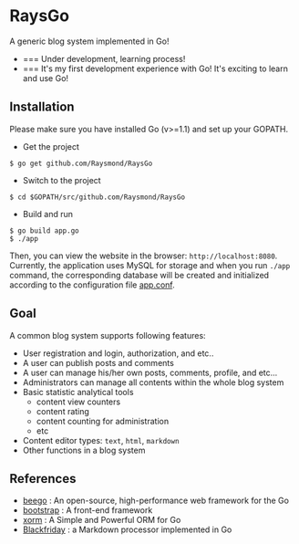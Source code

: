 RaysGo
======

A  generic blog system implemented in Go!

* === Under development, learning process!
* === It's my first development experience with Go! It's exciting to learn and use Go!

## Installation
Please make sure you have installed Go (v>=1.1) and set up your GOPATH.
* Get the project
```
$ go get github.com/Raysmond/RaysGo
```

* Switch to the project
```
$ cd $GOPATH/src/github.com/Raysmond/RaysGo
```

* Build and run
```
$ go build app.go 
$ ./app
```
Then, you can view the website in the browser: `http://localhost:8080`. Currently, the application uses MySQL for storage and when you run `./app` command, the corresponding database will be created and initialized according to the configuration file [app.conf](https://github.com/Raysmond/RaysGo/blob/master/conf/app.conf).


## Goal
A common blog system supports following features:
* User registration and login, authorization, and etc..
* A user can publish posts and comments
* A user can manage his/her own posts, comments, profile, and etc...
* Administrators can manage all contents within the whole blog system
* Basic statistic analytical tools
  * content view counters
  * content rating
  * content counting for administration
  * etc
* Content editor types: `text`, `html`, `markdown`
* Other functions in a blog system

## References
* [beego](https://github.com/astaxie/beego) : An open-source, high-performance web framework for the Go
* [bootstrap](http://getbootstrap.com/) : A front-end framework
* [xorm](https://github.com/lunny/xorm) : A Simple and Powerful ORM for Go
* [Blackfriday]() : a Markdown processor implemented in Go


